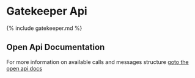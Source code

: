 # Gatekeeper Api

{% include gatekeeper.md %}

## Open Api Documentation
For more information on available calls and messages structure [goto the open api docs](./open-api)